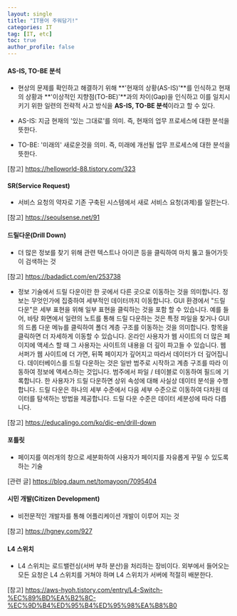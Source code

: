 ```yaml
---
layout: single
title: "IT용어 주워담기!"
categories: IT
tag: [IT, etc]
toc: true
author_profile: false
---
```


#### AS-IS, TO-BE 분석

* 현상의 문제를 확인하고 해결하기 위해 **'현재의 상황(AS-IS)'**를 인식하고 현재의 상황과 **'이상적인 지향점(TO-BE)'**과의 차이(Gap)을 인식하고 이를 일치시키기 위한 일련의 전략적 사고 방식을 **AS-IS, TO-BE 분석**이라고 할 수 있다.

* AS-IS: 지금 현재의 '있는 그대로'를 의미. 즉, 현재의 업무 프로세스에 대한 분석을 뜻한다.
* TO-BE: '미래의' 새로운것을 의미. 즉, 미래에 개선될 업무 프로세스에 대한 분석을 뜻한다.

[참고] https://helloworld-88.tistory.com/323



#### SR(Service Request)

*  서비스 요청의 약자로 기존 구축된 시스템에서 새로 서비스 요청(과제)를 일컫는다.

[참고] https://seoulsense.net/91



#### 드릴다운(Drill Down)

* 더 많은 정보를 찾기 위해 관련 텍스트나 아이콘 등을 클릭하여 마치 뚫고 들어가듯이 검색하는 것

[참고] https://badadict.com/en/253738

* 정보 기술에서 드릴 다운이란 한 곳에서 다른 곳으로 이동하는 것을 의미합니다. 정보는 무엇인가에 집중하여 세부적인 데이터까지 이동합니다. GUI 환경에서 "드릴 다운"은 세부 표현을 위해 일부 표현을 클릭하는 것을 포함 할 수 있습니다. 예를 들어, 바탕 화면에서 일련의 노트를 통해 드릴 다운하는 것은 특정 파일을 찾거나 GUI의 드롭 다운 메뉴를 클릭하여 폴더 계층 구조를 이동하는 것을 의미합니다. 항목을 클릭하면 더 자세하게 이동할 수 있습니다. 온라인 사용자가 웹 사이트의 더 많은 페이지에 액세스 할 때 그 사용자는 사이트의 내용을 더 깊이 파고들 수 있습니다. 웹 서퍼가 웹 사이트에 더 가면, 뒤쪽 페이지가 깊어지고 따라서 데이터가 더 깊어집니다. 데이터베이스를 드릴 다운하는 것은 일반 범주로 시작하고 계층 구조를 따라 이동하여 정보에 액세스하는 것입니다. 범주에서 파일 / 테이블로 이동하여 필드에 기록합니다. 한 사용자가 드릴 다운하면 상위 속성에 대해 사실상 데이터 분석을 수행합니다. 드릴 다운은 하나의 세부 수준에서 다음 세부 수준으로 이동하여 다차원 데이터를 탐색하는 방법을 제공합니다. 드릴 다운 수준은 데이터 세분성에 따라 다릅니다.

[참고] https://educalingo.com/ko/dic-en/drill-down



#### 포틀릿

* 페이지를 여러개의 창으로 세분화하여 사용자가 페이지를 자유롭게 꾸밀 수 있도록 하는 기술

[관련 글] https://blog.daum.net/tomayoon/7095404



#### 시민 개발(Citizen Development)

* 비전문적인 개발자를 통해 어플리케이션 개발이 이루어 지는 것

[참고] https://hgney.com/927



#### L4 스위치

* L4 스위치는 로드밸런싱(서버 부하 분산)을 처리하는 장비이다. 외부에서 들어오는 모든 요청은 L4 스위치를 거쳐야 하며 L4 스위치가 서버에 적절히 배분한다.

[참고] https://aws-hyoh.tistory.com/entry/L4-Switch-%EC%89%BD%EA%B2%8C-%EC%9D%B4%ED%95%B4%ED%95%98%EA%B8%B0